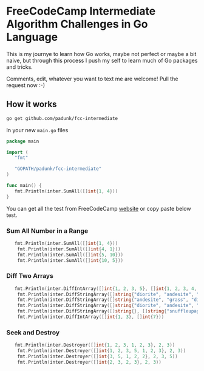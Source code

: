 # FreeCodeCamp Intermediate Algorithm Challenges in Go Language
This is my journye to learn how Go works, maybe not perfect or maybe a bit naive, but through this process I push my self to learn much of Go packages and tricks.

Comments, edit, whatever you want to text me are welcome!
Pull the request now :-)

## How it works
```sh
go get github.com/padunk/fcc-intermediate
```

In your new `main.go` files
```go
package main

import (
   "fmt"

   "GOPATH/padunk/fcc-intermediate"
)

func main() {
   fmt.Println(inter.SumAll([]int{1, 4}))
}
```

You can get all the test from FreeCodeCamp [website](https://learn.freecodecamp.org) or copy paste below test.

### Sum All Number in a Range
```go
   fmt.Println(inter.SumAll([]int{1, 4}))
	fmt.Println(inter.SumAll([]int{4, 1}))
	fmt.Println(inter.SumAll([]int{5, 10}))
	fmt.Println(inter.SumAll([]int{10, 5}))
```

### Diff Two Arrays
```go
   fmt.Println(inter.DiffIntArray([]int{1, 2, 3, 5}, []int{1, 2, 3, 4, 5}))
	fmt.Println(inter.DiffStringArray([]string{"diorite", "andesite", "grass", "dirt", "pink wool", "dead shrub"}, []string{"diorite", "andesite", "grass", "dirt", "dead shrub"}))
	fmt.Println(inter.DiffStringArray([]string{"andesite", "grass", "dirt", "pink wool", "dead shrub"}, []string{"diorite", "andesite", "grass", "dirt", "dead shrub"}))
	fmt.Println(inter.DiffStringArray([]string{"diorite", "andesite", "grass", "dirt", "dead shrub"}, []string{"diorite", "andesite", "grass", "dirt", "dead shrub"}))
	fmt.Println(inter.DiffStringArray([]string{}, []string{"snuffleupagus", "cookie monster", "elmo"}))
	fmt.Println(inter.DiffIntArray([]int{1, 3}, []int{7}))
```

### Seek and Destroy
```go
   fmt.Println(inter.Destroyer([]int{1, 2, 3, 1, 2, 3}, 2, 3))
	fmt.Println(inter.Destroyer([]int{1, 2, 3, 5, 1, 2, 3}, 2, 3))
	fmt.Println(inter.Destroyer([]int{3, 5, 1, 2, 2}, 2, 3, 5))
	fmt.Println(inter.Destroyer([]int{2, 3, 2, 3}, 2, 3))
```
